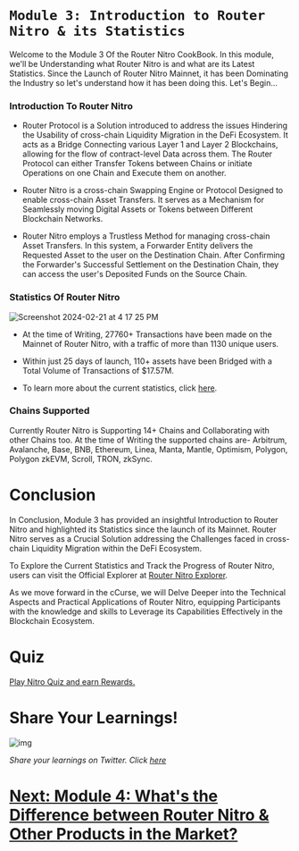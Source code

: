 # `Module 3: Introduction to Router Nitro & its Statistics`

Welcome to the Module 3 Of the Router Nitro CookBook. In this module, we'll be Understanding what Router Nitro is and what are its Latest Statistics. Since the Launch of Router Nitro Mainnet, it has been Dominating the Industry so let's understand how it has been doing this. Let's Begin...

### Introduction To Router Nitro

- Router Protocol is a Solution introduced to address the issues Hindering the Usability of cross-chain Liquidity Migration in the DeFi Ecosystem. It acts as a Bridge Connecting various Layer 1 and Layer 2 Blockchains, allowing for the flow of contract-level Data across them. The Router Protocol can either Transfer Tokens between Chains or initiate Operations on one Chain and Execute them on another.

- Router Nitro is a cross-chain Swapping Engine or Protocol Designed to enable cross-chain Asset Transfers. It serves as a Mechanism for Seamlessly moving Digital Assets or Tokens between Different Blockchain Networks.

- Router Nitro employs a Trustless Method for managing cross-chain Asset Transfers. In this system, a Forwarder Entity delivers the Requested Asset to the user on the Destination Chain. After Confirming the Forwarder's Successful Settlement on the Destination Chain, they can access the user's Deposited Funds on the Source Chain.

### Statistics Of Router Nitro

![Screenshot 2024-02-21 at 4 17 25 PM](https://github.com/router-resources/Router-Nitro-CookBook/assets/124175970/3c602491-bb71-4f22-9cc6-10db4c51411f)

- At the time of Writing, 27760+ Transactions have been made on the Mainnet of Router Nitro, with a traffic of more than 1130 unique users.

- Within just 25 days of launch, 110+ assets have been Bridged with a Total Volume of Transactions of $17.57M.

- To learn more about the current statistics, click [here](https://explorer.routernitro.com/).

### Chains Supported

Currently Router Nitro is Supporting 14+ Chains and Collaborating with other Chains too. At the time of Writing the supported chains are- Arbitrum, Avalanche, Base, BNB, Ethereum, Linea, Manta, Mantle, Optimism, Polygon, Polygon zkEVM, Scroll, TRON, zkSync.

# Conclusion

In Conclusion, Module 3 has provided an insightful Introduction to Router Nitro and highlighted its Statistics since the launch of its Mainnet. Router Nitro serves as a Crucial Solution addressing the Challenges faced in cross-chain Liquidity Migration within the DeFi Ecosystem.

To Explore the Current Statistics and Track the Progress of Router Nitro, users can visit the Official Explorer at [Router Nitro Explorer](https://explorer.routernitro.com/).

As we move forward in the cCurse, we will Delve Deeper into the Technical Aspects and Practical Applications of Router Nitro, equipping Participants with the knowledge and skills to Leverage its Capabilities Effectively in the Blockchain Ecosystem.

# Quiz 

[Play Nitro Quiz and earn Rewards.](https://router-nitro-quiz.vercel.app/page3)


# Share Your Learnings!

![img](https://github.com/router-resources/Router-Nitro-CookBook/assets/124175970/23258532-0dfa-407e-b695-2ed2eb39d1bc)


*Share your learnings on Twitter. Click [here](https://ctt.ac/xEiob)* 


# [Next: Module 4: What's the Difference between Router Nitro & Other Products in the Market?](Module4.md)

